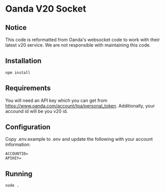 # Oanda V20 Socket

## Notice
This code is reformatted from Oanda's websocket code to work with their latest v20 service.  We are not responsible with maintaining this code.

## Installation

```
npm install
```

## Requirements
You will need an API key which you can get from https://www.oanda.com/account/tpa/personal_token.  Additionally, your accound id will be you v20 id.

## Configuration
Copy .env.example to .env and update the following with your account information:

```
ACCOUNTID=
APIKEY=
```

## Running

```
node .
```